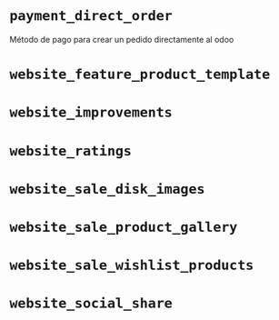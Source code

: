 ```payment_direct_order ```
====
Método de pago para crear un pedido directamente al odoo


```website_feature_product_template ```
====


```website_improvements ```
====


```website_ratings ```
====


```website_sale_disk_images ```
====


```website_sale_product_gallery ```
====


```website_sale_wishlist_products ```
====


```website_social_share ```
====
